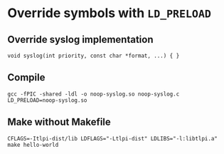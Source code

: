 Override symbols with `LD_PRELOAD`
==================================

Override syslog implementation
------------------------------

    void syslog(int priority, const char *format, ...) { }

Compile
-------

    gcc -fPIC -shared -ldl -o noop-syslog.so noop-syslog.c
    LD_PRELOAD=noop-syslog.so

Make without Makefile
---------------------

    CFLAGS=-Itlpi-dist/lib LDFLAGS="-Ltlpi-dist" LDLIBS="-l:libtlpi.a" make hello-world
